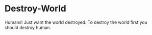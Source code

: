 # Destroy-World

Humans!
Just want the world destroyed.
To destroy the world first you should destroy human.
